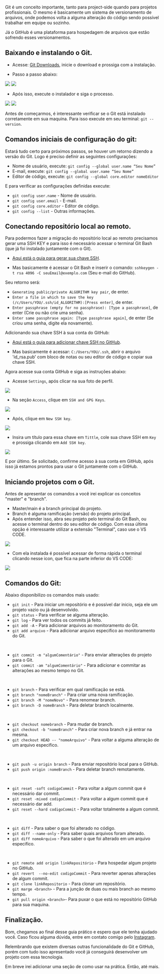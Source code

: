 <p>Git é um conceito importante, tanto para project-side quando para projetos profissionais. O mesmo é basicamente um sistema de versionamento de arquivos, onde podemos volta a alguma alteração do código sendo possível trabalhar em equipe ou sozinho.</p>
<p>Já o GitHub é uma plataforma para hospedagem de arquivos que estão sofrendo esses versionamentos.</p>

## Baixando e instalando o Git.

* Acesse: [Git Downloads](https://git-scm.com/downloads), inicie o download e prossiga com a instalação.

* Passo a passo abaixo:

<img src="images/gitDownload01.png">
<img src="images/gitDownload02.png">

* Após isso, execute o instalador e siga o processo.

<img src="images/gitDownload03.png">
<img src="images/gitDownload04.png">

Antes de começarmos, é interessante verificar se o Git está instalado corretamente em sua maquina. Para isso execute em seu terminal: `git --version`.

## Comandos iniciais de configuração do git:

Estará tudo certo para próximos passos, se houver  um retorno dizendo a versão do Git. Logo é preciso definir as seguintes configurações:
* Nome de usuário, execute: `git config --global user.name “Seu Nome”`
* E-mail, execute: `git config --global user.name “Seu Nome”`
* Editor de código, execute: `git config --global core.editor nomeEditor`

E para verificar as configurações definidas execute: 
* `git config user.name` - Nome de usuário.
* `git config user.email` - E-mail.
* `git config core.editor` - Editor de código.
* `git config --list` - Outras informações.

## Conectando repositório local ao remoto.
Para podermos fazer a migração do repositório local ao remoto precisamos gerar uma SSH KEY e para isso é necessário acessar o terminal Git Bash (que já foi instalado juntamente com o Git).
* [Aqui está o guia para gerar sua chave SSH](https://docs.github.com/pt/authentication/connecting-to-github-with-ssh/generating-a-new-ssh-key-and-adding-it-to-the-ssh-agent).

* Mas basicamente é acessar o Git Bash e inserir o comando: `sshkeygen -t rsa 4096 -C seuEmail@exemplo.com` (Seu e-mail do GitHub). 

Seu retorno será: 
* `Generating public/private ALGORITHM key pair`, de enter.
* `Enter a file in which to save the key (/c/Users/YOU/.ssh/id_ALGORITHM):[Press enter]`, de enter.
* `Enter passphrase (empty for no passphrase): [Type a passphrase]`, de enter (Crie ou não crie uma senha).
* `Enter same passphrase again: [Type passphrase again]`, de enter (Se criou uma senha, digite ela novamente).

Adicionando sua chave SSH à sua conta do GitHub:
* [Aqui está o guia para adicionar chave SSH no GitHub](https://docs.github.com/pt/authentication/connecting-to-github-with-ssh/generating-a-new-ssh-key-and-adding-it-to-the-ssh-agent).

* Mas basicamente é acessar: `C:/Users/YOU/.ssh`, abrir o arquivo 'id_rsa.pub' com bloco de notas ou seu editor de código e copiar sua chave SSH. 

Agora acesse sua conta GitHub e siga as instruções abaixo: 

* Acesse `Settings`, após clicar na sua foto de perfil.

<img src="images/chaveSSH01.png">

* Na seção `Access`, clique em `SSH and GPG Keys`.

<img src="images/chaveSSH02.png">

* Após, clique em `New SSH key`.

<img src="images/chaveSSH03.png">

* Insira um título para essa chave em `Tittle`, cole sua chave SSH em `Key` e prossiga clicando em `Add SSH key`.

<img src="images/chaveSSH04.png">

E por último. Se solicitado, confirme acesso à sua conta em GitHub, após isso já estamos prontos para usar o Git juntamente com o GitHub.

## Iniciando projetos com o Git.

Antes de apresentar os comandos a você irei explicar os conceitos "master" e "branch". 
* Master/main é a branch principal do projeto.
* Branch é alguma ramificação (versão) do projeto principal.
* Após entender isso, abra seu projeto pelo terminal do Git Bash, ou acesse o terminal dentro do seu editor de código. Com essa última opção é interessante utilizar a extensão "Terminal", caso use o VS CODE.

<img src="images/terminal.png">

* Com ela instalada é possível acessar de forma rápida o terminal clicando nesse icon, que fica na parte inferior do VS CODE:

<img src="images/terminalAcesso.png">

## Comandos do Git:
Abaixo disponibilizo os comandos mais usado: 
* `git init` - Para iniciar um repositório e é possível dar inicio, seja ele um projeto vazio ou já desenvolvido.
* `git status` - Para verificar se alguma alteração.
* `git log` - Para ver todos os commits já feito.
* `git add -A` - Para adicionar arquivos ao monitoramento do Git.
* `git add arquivo` - Para adicionar arquivo especifico ao monitoramento do Git. 

<br>

* `git commit -m "algumComentário"` - Para enviar alterações do projeto para o Git.
* `git commit -am "algumComentário"` - Para adicionar e commitar as alterações ao mesmo tempo no Git.

<br>

* `git branch` - Para verificar em qual ramificação se está.
* `git branch "nomeBranch"` - Para criar uma nova ramificação.
* `git branch -M "nomeNovo"` - Para renomear branch.
* `git branch -D nomeBranch` - Para deletar branch localmente.

<br>

* `git checkout nomebranch` - Para mudar de branch.
* `git checkout -b "nomeBranch"` - Para criar nova branch e já entrar na mesma.
* `git checkout HEAD -- "nomeArquivo"` - Para voltar a alguma alteração de um arquivo especifico.

<br>

* `git push -u origin branch` - Para enviar repositório local para o GitHub.
* `git push origin :nomeBranch` - Para deletar branch remotamente.

<br>

* `git reset -soft codigoCommit` - Para voltar a algum commit que é necessário dar commit.
* `git reset -mixed codigoCommit` - Para voltar a algum commit que é necessário dar add.
* `git reset --hard codigoCommit` - Para voltar totalmente a algum commit.

<br> 

* `git diff` - Para saber o que foi alterado no código.
* `git diff --name-only` - Para saber quais arquivos foram alterado.
* `git diff nomeArquivo` - Para saber o que foi alterado em um arquivo especifico.

<br>

* `git remote add origin linkRepositório` - Para hospedar algum projeto no GitHub.
* `git revert  --no-edit codigoCommit` - Para reverter apenas alterações de algum commit. 
* `git clone linkRepositorio` - Para clonar um repositório.
* `git marge <branch>` - Para a junção de duas ou mais branch ao mesmo tempo.
* `git pull origin <branch>`- Para puxar o que está no repositório GitHub para sua maquina. 

## Finalização.
Bom, chegamos ao final desse guia prático e espero que ele tenha ajudado você. Caso ficou alguma dúvida, entre em contato comigo pelo [Instagram](https://www.instagram.com/mayconviniciusdev/).

Relembrando que existem diversas outras funcionalidade do Git e GitHub, porém com tudo isso apresentado você já conseguirá desenvolver um projeto com essa tecnologia. 

Em breve irei adicionar uma seção de como usar na prática. Então, até mais.